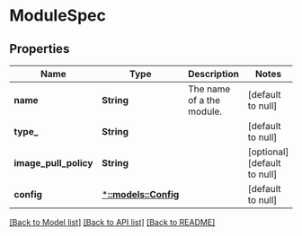 # ModuleSpec

## Properties
Name | Type | Description | Notes
------------ | ------------- | ------------- | -------------
**name** | **String** | The name of a the module. | [default to null]
**type_** | **String** |  | [default to null]
**image_pull_policy** | **String** |  | [optional] [default to null]
**config** | [***::models::Config**](Config.md) |  | [default to null]

[[Back to Model list]](../README.md#documentation-for-models) [[Back to API list]](../README.md#documentation-for-api-endpoints) [[Back to README]](../README.md)


